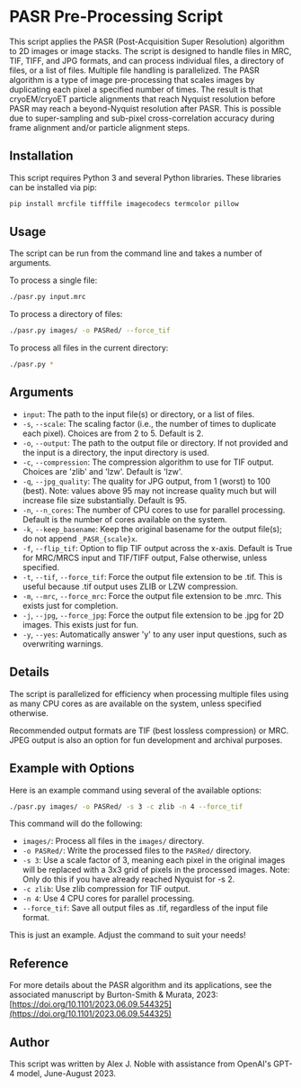 # PASR Pre-Processing Script

This script applies the PASR (Post-Acquisition Super Resolution) algorithm to 2D images or image stacks. The script is designed to handle files in MRC, TIF, TIFF, and JPG formats, and can process individual files, a directory of files, or a list of files. Multiple file handling is parallelized. The PASR algorithm is a type of image pre-processing that scales images by duplicating each pixel a specified number of times. The result is that cryoEM/cryoET particle alignments that reach Nyquist resolution before PASR may reach a beyond-Nyquist resolution after PASR. This is possible due to super-sampling and sub-pixel cross-correlation accuracy during frame alignment and/or particle alignment steps.

## Installation

This script requires Python 3 and several Python libraries. These libraries can be installed via pip:

```bash
pip install mrcfile tifffile imagecodecs termcolor pillow
```

## Usage

The script can be run from the command line and takes a number of arguments.

To process a single file:
```bash
./pasr.py input.mrc
```

To process a directory of files:
```bash
./pasr.py images/ -o PASRed/ --force_tif
```

To process all files in the current directory:
```bash
./pasr.py *
```

## Arguments

- `input`: The path to the input file(s) or directory, or a list of files.
- `-s`, `--scale`: The scaling factor (i.e., the number of times to duplicate each pixel). Choices are from 2 to 5. Default is 2.
- `-o`, `--output`: The path to the output file or directory. If not provided and the input is a directory, the input directory is used.
- `-c`, `--compression`: The compression algorithm to use for TIF output. Choices are 'zlib' and 'lzw'. Default is 'lzw'.
- `-q`, `--jpg_quality`: The quality for JPG output, from 1 (worst) to 100 (best). Note: values above 95 may not increase quality much but will increase file size substantially. Default is 95.
- `-n`, `--n_cores`: The number of CPU cores to use for parallel processing. Default is the number of cores available on the system.
- `-k`, `--keep_basename`: Keep the original basename for the output file(s); do not append `_PASR_{scale}x`.
- `-f`, `--flip_tif`: Option to flip TIF output across the x-axis. Default is True for MRC/MRCS input and TIF/TIFF output, False otherwise, unless specified.
- `-t`, `--tif`, `--force_tif`: Force the output file extension to be .tif. This is useful because .tif output uses ZLIB or LZW compression.
- `-m`, `--mrc`, `--force_mrc`: Force the output file extension to be .mrc. This exists just for completion.
- `-j`, `--jpg`, `--force_jpg`: Force the output file extension to be .jpg for 2D images. This exists just for fun.
- `-y`, `--yes`: Automatically answer 'y' to any user input questions, such as overwriting warnings.

## Details

The script is parallelized for efficiency when processing multiple files using as many CPU cores as are available on the system, unless specified otherwise.

Recommended output formats are TIF (best lossless compression) or MRC. JPEG output is also an option for fun development and archival purposes.

## Example with Options

Here is an example command using several of the available options:

```bash
./pasr.py images/ -o PASRed/ -s 3 -c zlib -n 4 --force_tif
```

This command will do the following:

- `images/`: Process all files in the `images/` directory.
- `-o PASRed/`: Write the processed files to the `PASRed/` directory.
- `-s 3`: Use a scale factor of 3, meaning each pixel in the original images will be replaced with a 3x3 grid of pixels in the processed images. Note: Only do this if you have already reached Nyquist for -s 2.
- `-c zlib`: Use zlib compression for TIF output.
- `-n 4`: Use 4 CPU cores for parallel processing.
- `--force_tif`: Save all output files as .tif, regardless of the input file format.

This is just an example. Adjust the command to suit your needs!

## Reference

For more details about the PASR algorithm and its applications, see the associated manuscript by Burton-Smith & Murata, 2023: [https://doi.org/10.1101/2023.06.09.544325](https://doi.org/10.1101/2023.06.09.544325)

## Author

This script was written by Alex J. Noble with assistance from OpenAI's GPT-4 model, June-August 2023.
